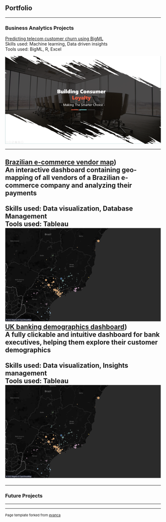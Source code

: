 ## Portfolio

---

### Business Analytics Projects

[Predicting telecom customer churn using BigML](/pdf/bigML1.pdf)
<br>Skills used: Machine learning, Data driven insights
<br>Tools used: BigML, R, Excel

<a href = "/pdf/bigML1.pdf"><img src="images/BigML_1.png?raw=true"/></a>

---
[Brazilian e-commerce vendor map](https://public.tableau.com/app/profile/dhananjay.singh3797/viz/Brazilianecommerce_16646693656190/Sheet1))
<br> An interactive dashboard containing geo-mapping of all vendors of a Brazilian e-commerce company and analyzing their payments
<br><br>Skills used: Data visualization, Database Management
<br>Tools used: Tableau<br>
<a href = "[https://public.tableau.com/app/profile/dhananjay.singh3797](https://public.tableau.com/app/profile/dhananjay.singh3797/viz/Brazilianecommerce_16646693656190/Sheet1)"><img src="images/brazil.png?raw=true" alt="Map of brazilian e commerce vendors"/></a>
<br>
[UK banking demographics dashboard](https://public.tableau.com/app/profile/dhananjay.singh3797/viz/Ukbankdashbord/Dashboard1))
<br>A fully clickable and intuitive dashboard for bank executives, helping them explore their customer demographics
<br><br>Skills used: Data visualization, Insights management
<br>Tools used: Tableau<br>
<a href = "[https://public.tableau.com/app/profile/dhananjay.singh3797](https://public.tableau.com/app/profile/dhananjay.singh3797/viz/Ukbankdashbord/Dashboard1)"><img src="images/brazil.png?raw=true" alt="Map of brazilian e commerce vendors"/></a>
---


---

### Future Projects


---




---
<p style="font-size:11px">Page template forked from <a href="https://github.com/evanca/quick-portfolio">evanca</a></p>
<!-- Remove above link if you don't want to attibute -->

